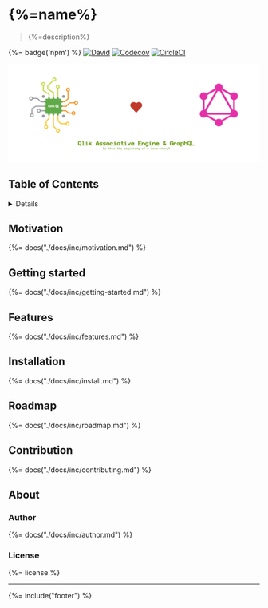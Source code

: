 # {%=name%} 

> {%=description%}

{%= badge('npm') %}
[![David](https://img.shields.io/david/stefanwalther/{%=name%}.svg)](https://github.com/stefanwalther/{%=name%})
[![Codecov](https://img.shields.io/codecov/c/github/stefanwalther/{%=name%}.svg?logo=codecov)](https://codecov.io/gh/stefanwalther/{%=name%})
[![CircleCI](https://img.shields.io/circleci/project/github/stefanwalther/{%=name%}.svg?logo=circleci)](https://circleci.com/gh/stefanwalther/{%=name%}/tree/master)

![](./docs/images/header.png)


## Table of Contents

<details>

<!-- toc -->

</details>

## Motivation
{%= docs("./docs/inc/motivation.md") %}

## Getting started
{%= docs("./docs/inc/getting-started.md") %}

## Features
{%= docs("./docs/inc/features.md") %}

## Installation
{%= docs("./docs/inc/install.md") %}

## Roadmap
{%= docs("./docs/inc/roadmap.md") %}

## Contribution
{%= docs("./docs/inc/contributing.md") %}

## About
### Author
{%= docs("./docs/inc/author.md") %}

### License
{%= license %}

***

{%= include("footer") %}
